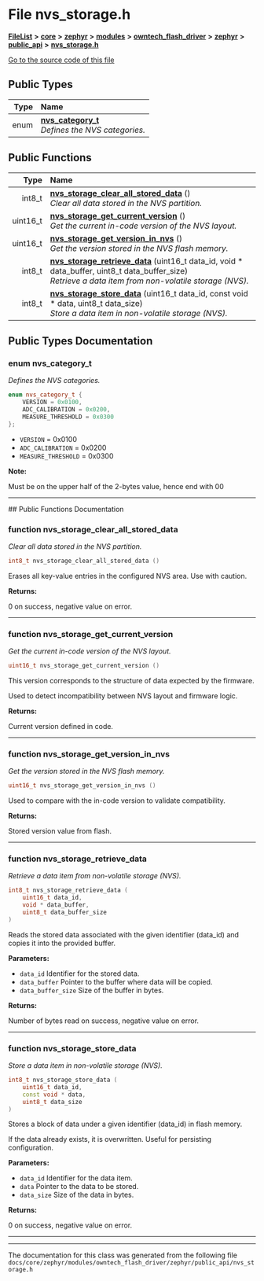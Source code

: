 

# File nvs\_storage.h



[**FileList**](files.md) **>** [**core**](dir_771164b9325b04f1442f7a3ffa8ecb89.md) **>** [**zephyr**](dir_09002e7ce91f09aeb040dfd1861a47f4.md) **>** [**modules**](dir_6d0fb8ab814c517e7f155fb837e32f72.md) **>** [**owntech\_flash\_driver**](dir_47b8019f52d29447200a9fe029247d2f.md) **>** [**zephyr**](dir_b20d16dae1dc20106d56014478318b72.md) **>** [**public\_api**](dir_ce5a725b60c8953eacf539a6c77604d3.md) **>** [**nvs\_storage.h**](nvs__storage_8h.md)

[Go to the source code of this file](nvs__storage_8h_source.md)




















## Public Types

| Type | Name |
| ---: | :--- |
| enum  | [**nvs\_category\_t**](#enum-nvs_category_t)  <br>_Defines the NVS categories._  |




















## Public Functions

| Type | Name |
| ---: | :--- |
|  int8\_t | [**nvs\_storage\_clear\_all\_stored\_data**](#function-nvs_storage_clear_all_stored_data) () <br>_Clear all data stored in the NVS partition._  |
|  uint16\_t | [**nvs\_storage\_get\_current\_version**](#function-nvs_storage_get_current_version) () <br>_Get the current in-code version of the NVS layout._  |
|  uint16\_t | [**nvs\_storage\_get\_version\_in\_nvs**](#function-nvs_storage_get_version_in_nvs) () <br>_Get the version stored in the NVS flash memory._  |
|  int8\_t | [**nvs\_storage\_retrieve\_data**](#function-nvs_storage_retrieve_data) (uint16\_t data\_id, void \* data\_buffer, uint8\_t data\_buffer\_size) <br>_Retrieve a data item from non-volatile storage (NVS)._  |
|  int8\_t | [**nvs\_storage\_store\_data**](#function-nvs_storage_store_data) (uint16\_t data\_id, const void \* data, uint8\_t data\_size) <br>_Store a data item in non-volatile storage (NVS)._  |




























## Public Types Documentation




### enum nvs\_category\_t 

_Defines the NVS categories._ 
```C++
enum nvs_category_t {
    VERSION = 0x0100,
    ADC_CALIBRATION = 0x0200,
    MEASURE_THRESHOLD = 0x0300
};
```




* `VERSION` = 0x0100
* `ADC_CALIBRATION` = 0x0200
* `MEASURE_THRESHOLD` = 0x0300






**Note:**

Must be on the upper half of the 2-bytes value, hence end with 00 





        

<hr>
## Public Functions Documentation




### function nvs\_storage\_clear\_all\_stored\_data 

_Clear all data stored in the NVS partition._ 
```C++
int8_t nvs_storage_clear_all_stored_data () 
```



Erases all key-value entries in the configured NVS area. Use with caution.




**Returns:**

0 on success, negative value on error. 





        

<hr>



### function nvs\_storage\_get\_current\_version 

_Get the current in-code version of the NVS layout._ 
```C++
uint16_t nvs_storage_get_current_version () 
```



This version corresponds to the structure of data expected by the firmware.


Used to detect incompatibility between NVS layout and firmware logic.




**Returns:**

Current version defined in code. 





        

<hr>



### function nvs\_storage\_get\_version\_in\_nvs 

_Get the version stored in the NVS flash memory._ 
```C++
uint16_t nvs_storage_get_version_in_nvs () 
```



Used to compare with the in-code version to validate compatibility.




**Returns:**

Stored version value from flash. 





        

<hr>



### function nvs\_storage\_retrieve\_data 

_Retrieve a data item from non-volatile storage (NVS)._ 
```C++
int8_t nvs_storage_retrieve_data (
    uint16_t data_id,
    void * data_buffer,
    uint8_t data_buffer_size
) 
```



Reads the stored data associated with the given identifier (data\_id) and copies it into the provided buffer.




**Parameters:**


* `data_id` Identifier for the stored data. 
* `data_buffer` Pointer to the buffer where data will be copied. 
* `data_buffer_size` Size of the buffer in bytes.



**Returns:**

Number of bytes read on success, negative value on error. 





        

<hr>



### function nvs\_storage\_store\_data 

_Store a data item in non-volatile storage (NVS)._ 
```C++
int8_t nvs_storage_store_data (
    uint16_t data_id,
    const void * data,
    uint8_t data_size
) 
```



Stores a block of data under a given identifier (data\_id) in flash memory.


If the data already exists, it is overwritten. Useful for persisting configuration.




**Parameters:**


* `data_id` Identifier for the data item. 
* `data` Pointer to the data to be stored. 
* `data_size` Size of the data in bytes.



**Returns:**

0 on success, negative value on error. 





        

<hr>

------------------------------
The documentation for this class was generated from the following file `docs/core/zephyr/modules/owntech_flash_driver/zephyr/public_api/nvs_storage.h`

